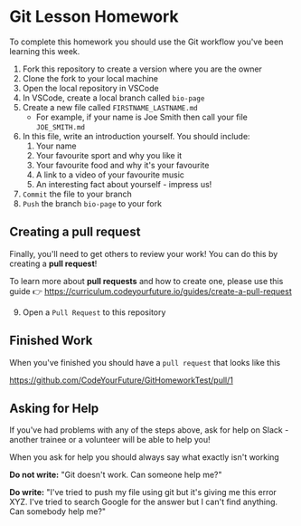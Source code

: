 # Git Lesson Homework

To complete this homework you should use the Git workflow you've been learning this week.



















1. Fork this repository to create a version where you are the owner
2. Clone the fork to your local machine
3. Open the local repository in VSCode
4. In VSCode, create a local branch called `bio-page`
5. Create a new file called `FIRSTNAME_LASTNAME.md`
   - For example, if your name is Joe Smith then call your file `JOE_SMITH.md`
6. In this file, write an introduction yourself. You should include:
   1. Your name
   2. Your favourite sport and why you like it
   3. Your favourite food and why it's your favourite
   4. A link to a video of your favourite music
   5. An interesting fact about yourself - impress us!
7. `Commit` the file to your branch
8. `Push` the branch `bio-page` to your fork

## Creating a pull request

Finally, you'll need to get others to review your work! 
You can do this by creating a **pull request**!

To learn more about **pull requests** and how to create one, please use this guide 👉 https://curriculum.codeyourfuture.io/guides/create-a-pull-request

9. Open a `Pull Request` to this repository

## Finished Work

When you've finished you should have a `pull request` that looks like this

https://github.com/CodeYourFuture/GitHomeworkTest/pull/1

## Asking for Help

If you've had problems with any of the steps above, ask for help on Slack - another trainee or a volunteer will be able to help you!

When you ask for help you should always say what exactly isn't working

**Do not write:** "Git doesn't work. Can someone help me?"

**Do write:** "I've tried to push my file using git but it's giving me this error XYZ. I've tried to search Google for the answer but I can't find anything. Can somebody help me?"
